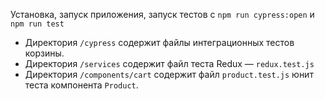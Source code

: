 Установка, запуск приложения, запуск тестов с `npm run cypress:open` и `npm run test`

- Директория `/cypress` содержит файлы интеграционных тестов корзины.
- Директория `/services` содержит файл теста Redux — `redux.test.js`
- Директория `/components/cart` содержит файл `product.test.js` юнит теста компонента `Product`.